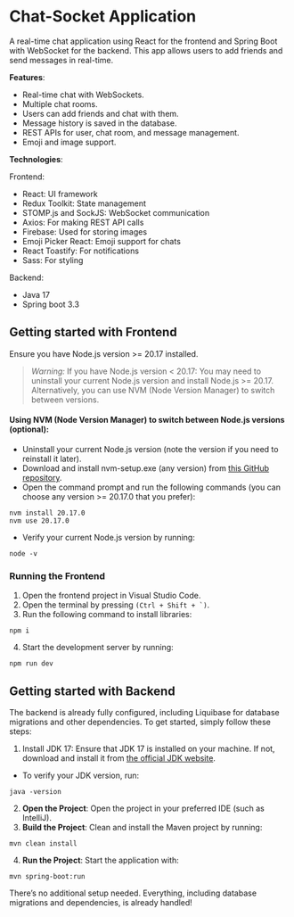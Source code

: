 # Chat-Socket Application

A real-time chat application using React for the frontend and Spring Boot with WebSocket for the backend. This app allows users to add friends and send messages in real-time.

**Features**:
- Real-time chat with WebSockets.
- Multiple chat rooms.
- Users can add friends and chat with them.
- Message history is saved in the database.
- REST APIs for user, chat room, and message management.
- Emoji and image support.

**Technologies**:

Frontend:
- React: UI framework
- Redux Toolkit: State management
- STOMP.js and SockJS: WebSocket communication
- Axios: For making REST API calls
- Firebase: Used for storing images
- Emoji Picker React: Emoji support for chats
- React Toastify: For notifications
- Sass: For styling

Backend:
- Java 17
- Spring boot 3.3


## Getting started with Frontend
Ensure you have Node.js version >= 20.17 installed.

> *_Warning:_* If you have Node.js version < 20.17: You may need to uninstall your current Node.js version and install Node.js >= 20.17. Alternatively, you can use NVM (Node Version Manager) to switch between versions.
#### Using NVM (Node Version Manager) to switch between Node.js versions (optional):
- Uninstall your current Node.js version (note the version if you need to reinstall it later).
- Download and install nvm-setup.exe (any version) from [this GitHub repository](https://github.com/coreybutler/nvm-windows/releases).
- Open the command prompt and run the following commands (you can choose any version >= 20.17.0 that you prefer):
```
nvm install 20.17.0
nvm use 20.17.0
```
- Verify your current Node.js version by running: 
```
node -v
```
### Running the Frontend
1. Open the frontend project in Visual Studio Code.
2. Open the terminal by pressing ```(Ctrl + Shift + `)```.
3. Run the following command to install libraries:
```
npm i
```
4. Start the development server by running:
```
npm run dev
```
## Getting started with Backend
The backend is already fully configured, including Liquibase for database migrations and other dependencies. To get started, simply follow these steps:

1. Install JDK 17: Ensure that JDK 17 is installed on your machine. If not, download and install it from [the official JDK website](https://www.oracle.com/java/technologies/javase/jdk17-archive-downloads.html). 
- To verify your JDK version, run:
```
java -version
```
2. **Open the Project**: Open the project in your preferred IDE (such as IntelliJ).
3. **Build the Project**: Clean and install the Maven project by running:
```
mvn clean install
```
4. **Run the Project**: Start the application with:
```
mvn spring-boot:run
```
There’s no additional setup needed. Everything, including database migrations and dependencies, is already handled!
